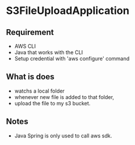 # S3FileUploadApplication

## Requirement

* AWS CLI 
* Java that works with the CLI
* Setup credential with 'aws configure' command

## What is does 

* watchs a local folder
* whenever new file is added to that folder,
* upload the file to my s3 bucket.

## Notes

* Java Spring is only used to call aws sdk.
